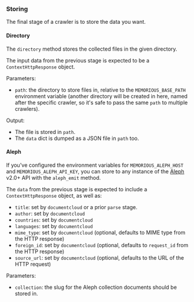 ### Storing

The final stage of a crawler is to store the data you want.

#### Directory

The `directory` method stores the collected files in the given directory.

The input data from the previous stage is expected to be a `ContextHttpResponse` object.

Parameters:

* `path`: the directory to store files in, relative to the `MEMORIOUS_BASE_PATH` environment variable (another directory will be created in here, named after the specific crawler, so it's safe to pass the same `path` to multiple crawlers). 

Output:

* The file is stored in `path`.
* The `data` dict is dumped as a JSON file in `path` too.

#### Aleph

If you've configured the environment variables for `MEMORIOUS_ALEPH_HOST` and `MEMORIOUS_ALEPH_API_KEY`, you can store to any instance of the [Aleph](https://github.com/alephdata/aleph) v2.0+ API with the `aleph_emit` method.

The `data` from the previous stage is expected to include a `ContextHttpResponse` object, as well as:

* `title`: set by `documentcloud` or a prior `parse` stage.
* `author`: set by `documentcloud`
* `countries`: set by `documentcloud`
* `languages`: set by `documentcloud`
* `mime_type`: set by `documentcloud` (optional, defaults to MIME type from the HTTP response)
* `foreign_id`: set by `documentcloud` (optional, defaults to `request_id` from the HTTP response)
* `source_url`: set by `documentcloud` (optional, defaults to the URL of the HTTP request)

Parameters:

* `collection`: the slug for the Aleph collection documents should be stored in.
